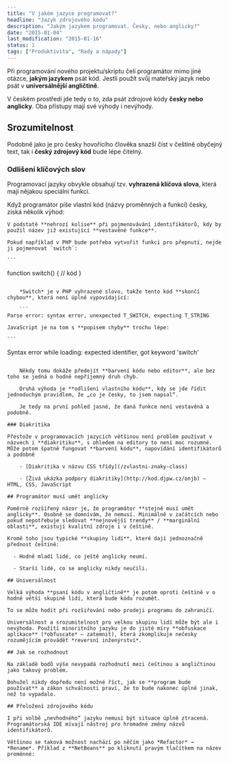 ```yaml
---
title: "V jakém jazyce programovat?"
headline: "Jazyk zdrojového kódu"
description: "Jakým jazykem programovat. Česky, nebo anglicky?"
date: "2015-01-04"
last_modification: "2015-01-16"
status: 1
tags: ["Produktivita", "Rady a nápady"]
---
```


Při programování nového projektu/skriptu čelí programátor mimo jiné otázce, **jakým jazykem** psát kód. Jestli použít svůj mateřský jazyk nebo psát v **universálnější angličtině**.

V českém prostředí jde tedy o to, zda psát zdrojové kódy **česky nebo anglicky**. Oba přístupy mají své výhody i nevýhody.

## Srozumitelnost

Podobně jako je pro česky hovořícího člověka snazší číst v češtině obyčejný text, tak i **český zdrojový kód** bude lépe čitelný.

### Odlišení klíčových slov

Programovací jazyky obvykle obsahují tzv. **vyhrazená klíčová slova**, která mají nějakou speciální funkci.

Když programátor píše vlastní kód (názvy proměnných a funkcí) česky, získá několik výhod:

    V podstatě **nehrozí kolise** při pojmenovávání identifikátorů, kdy by použil název již existující **vestavěné funkce**.

    Pokud například v PHP bude potřeba vytvořit funkci pro přepnutí, nejde ji pojmenovat `switch`:

    ```
function switch() {
  // kód
}
```

    *Switch* je v PHP vyhrazené slovo, takže tento kód **skončí chybou**, která není úplně vypovídající:

    ```
Parse error: syntax error, unexpected T_SWITCH, expecting T_STRING
```

    JavaScript je na tom s **popisem chyby** trochu lépe:

    ```
Syntax error while loading: expected identifier, got keyword 'switch'
```

    Někdy tomu dokáže předejít **barvení kódu nebo editor**, ale bez toho se jedná o hodně nepříjemný druh chyb.

    Druhá výhoda je **odlišení vlastního kódu**, kdy se jde řídit jednoduchým pravidlem, že „co je česky, to jsem napsal“.

    Je tedy na první pohled jasné, že daná funkce není vestavěná a podobně.

### Diakritika

Přestože v programovacích jazycích většinou není problém používat v názvech i **diakritiku**, s ohledem na editory to není moc rozumné. Může potom špatně fungovat **barvení kódu**, napovídání identifikátorů a podobně

    - [Diakritika v názvu CSS třídy](/zvlastni-znaky-class)

    - [Živá ukázka podpory diakritiky](http://kod.djpw.cz/onjb) – HTML, CSS, JavaScript

## Programátor musí umět anglicky

Poměrně rozšířený názor je, že programátor **stejně musí umět anglicky**. Osobně se domnívám, že nemusí. Minimálně v začátcích nebo pokud nepotřebuje sledovat **nejnovější trendy** / **marginální oblasti**, existují kvalitní zdroje i v češtině.

Kromě toho jsou typické **skupiny lidí**, které dají jednoznačně přednost češtině:

  - Hodně mladí lidé, co ještě anglicky neumí.

  - Starší lidé, co se anglicky nikdy neučili.

## Universálnost

Velká výhoda **psaní kódu v angličtině** je potom oproti češtině v o hodně větší skupině lidí, která bude kódu rozumět.

To se může hodit při rozšiřování nebo prodeji programu do zahraničí.

Universálnost a srozumitelnost pro velkou skupinu lidí může být ale i nevýhoda. Použití minoritního jazyku je do jisté míry **obfuskace aplikace** (*obfuscate* – zatemnit), která zkomplikuje nečesky rozumějícím provádět *reversní inženýrství*.

## Jak se rozhodnout

Na základě bodů výše nevypadá rozhodnutí mezi češtinou a angličtinou jako takový problém.

Bohužel nikdy dopředu není možné říct, jak se **program bude používat** a zákon schválnosti praví, že to bude nakonec úplně jinak, než to vypadalo.

## Přeložení zdrojového kódu

I při volbě „nevhodného“ jazyku nemusí být situace úplně ztracená. Programátorská IDE mívají nástroj pro hromadné změny názvů identifikátorů.

Většinou se taková možnost nachází po něčím jako *Refactor* → *Rename*. Příklad z **NetBeans** po kliknutí pravým tlačítkem na název proměnné: